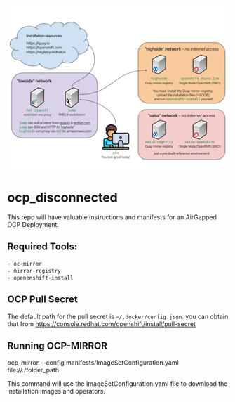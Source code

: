 
![screenshot](screenshot.png)

# ocp_disconnected

This repo will have valuable instructions and manifests for an AirGapped OCP Deployment.

## Required Tools:
    - oc-mirror
    - mirror-registry
    - openenshift-install

## OCP Pull Secret
The default path for the pull secret is `~/.docker/config.json`. you can obtain that from https://console.redhat.com/openshift/install/pull-secret

## Running OCP-MIRROR
ocp-mirror --config manifests/ImageSetConfiguration.yaml file://./folder_path

This command will use the ImageSetConfiguration.yaml file to download the installation images and operators.


